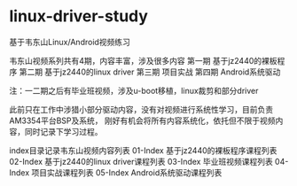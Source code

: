 # linux-driver-study
基于韦东山Linux/Android视频练习

韦东山视频系列共有4期，内容丰富，涉及很多内容
第一期 基于jz2440的裸板程序
第二期 基于jz2440的linux driver
第三期 项目实战
第四期 Android系统驱动

注：一二期之后有毕业班视频，涉及u-boot移植，linux裁剪和部分driver

此前只在工作中涉猎小部分驱动内容，没有对视频进行系统性学习，目前负责AM3354平台BSP及系统，
刚好有机会将所有内容系统化，依托但不限于视频内容，同时记录下学习过程。

index目录记录韦东山视频内容列表
01-Index    基于jz2440的裸板程序课程列表
02-Index    基于jz2440的linux driver课程列表
03-Index    毕业班视频课程列表
04-Index    项目实战课程列表
05-Index    Android系统驱动课程列表
